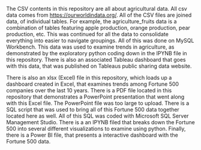 The CSV contents in this repository are all about agricultural data. All csv data comes from https://ourworldindata.org/. 
All of the CSV files are joined data, of individual tables. For example, the agriculture_fruits data is a combination of tables featuring apple production, orange production, pear production, etc.
This was continued for all the data to consolidate everything into easier to navigate groupings. All of this was done on MySQL Workbench.
This data was used to examine trends in agriculture, as demonstrated by the exploratory python coding down in the IPYNB file in this repository.
There is also an associated Tableau dashboard that goes with this data, that was published on Tableaus public sharing data website.

There is also an xlsx (Excel) file in this repository, which loads up a dashboard created in Excel, that examines trends among Fortune 500 companies over the last 10 years.
There is a PDF file located in this repository that demonstrates a PowerPoint presentation that went along with this Excel file. The PowerPoint file was too large to upload.
There is a SQL script that was used to bring all of this Fortune 500 data together located here as well. All of this SQL was coded with Microsoft SQL Server Management Studio.
There is a an IPYNB filed that breaks down the Fortune 500 into several different visualizations to examine using python.
Finally, there is a Power BI file, that presents a interactive dashboard with the Fortune 500 data.
